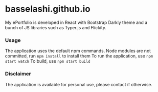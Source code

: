 # **basselashi.github.io**
My ePortfolio is developed in React with Bootstrap Darkly theme and a bunch of JS libraries such as Typer.js and Flickity.

### **Usage**
The application uses the default npm commands.
Node modules are not committed, run ```npm install``` to install them
To run the application, use ```npm start watch```
To build, use ```npm start build```

### **Disclaimer**
The application is available for personal use, please contact if otherwise.
